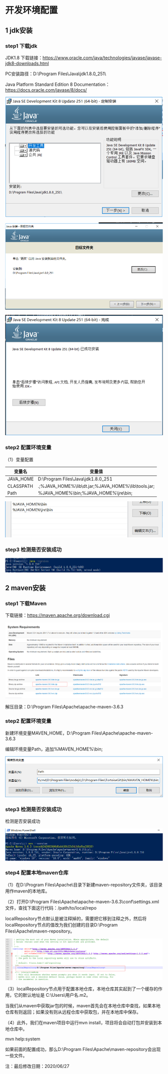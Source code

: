 # 开发环境配置
## 1 jdk安装
### step1 下载jdk
JDK1.8 下载链接：https://www.oracle.com/java/technologies/javase/javase-jdk8-downloads.html

PC安装路径：D:\Program Files\Java\jdk1.8.0_251\

Java Platform Standard Edition 8 Documentation：https://docs.oracle.com/javase/8/docs/

![java-env-install-01](./../../.vuepress/public/img/developmentEnv/javaInstall01.png)

![java-env-install-02](./../../.vuepress/public/img/developmentEnv/javaInstall02.png)

![java-env-install-03](./../../.vuepress/public/img/developmentEnv/javaInstall03.png)

### step2 配置环境变量

（1）变量配置

| 变量名 | 变量值 |
| --- | --- |
| JAVA_HOME | D:\Program Files\Java\jdk1.8.0_251 |
| CLASSPATH| .;%JAVA_HOME%\lib\dt.jar;%JAVA_HOME%\lib\tools.jar;|
| Path | %JAVA_HOME%\bin;%JAVA_HOME%\jre\bin; |

![java-env-install-04](./../../.vuepress/public/img/developmentEnv/javaInstall04.png)

### step3 检测是否安装成功

![java-env-install-05](./../../.vuepress/public/img/developmentEnv/javaInstall05.png)

## 2 maven安装
### step1 下载Maven

下载链接：https://maven.apache.org/download.cgi

![mvn-env-install-01](./../../.vuepress/public/img/developmentEnv/mvnInstall01.png)

解压目录：D:\Program Files\Apache\apache-maven-3.6.3

### step2 配置环境变量
新建环境变量MAVEN_HOME，D:\Program Files\Apache\apache-maven-3.6.3

编辑环境变量Path，追加%MAVEN_HOME%\bin;

![mvn-env-install-02](./../../.vuepress/public/img/developmentEnv/mvnInstall02.png)

### step3 检测是否安装成功
检测是否安装成功

![mvn-env-install-03](./../../.vuepress/public/img/developmentEnv/mvnInstall03.png)

### step4 配置本地maven仓库
（1）在D:\Program Files\Apache\目录下新建maven-repository文件夹，该目录用作maven的本地库。

（2）打开D:\Program Files\Apache\apache-maven-3.6.3\conf\settings.xml文件，查找下面这行代码：/path/to/local/repo

localRepository节点默认是被注释掉的，需要把它移到注释之外，然后将localRepository节点的值改为我们创建的目录D:\Program Files\Apache\maven-repository。

![mvn-env-install-04](./../../.vuepress/public/img/developmentEnv/mvnInstall04.png)

（3）localRepository节点用于配置本地仓库，本地仓库其实起到了一个缓存的作用，它的默认地址是 C:\Users\用户名.m2。

当我们从maven中获取jar包的时候，maven首先会在本地仓库中查找，如果本地仓库有则返回；如果没有则从远程仓库中获取包，并在本地库中保存。

（4）此外，我们在maven项目中运行mvn install，项目将会自动打包并安装到本地仓库中。

mvn help:system

如果前面的配置成功，那么D:\Program Files\Apache\maven-repository会出现一些文件。


注：最后修改日期：2020/06/27




